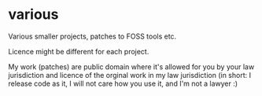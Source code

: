 various
=======

Various smaller projects, patches to FOSS tools etc.


Licence might be different for each project.

My work (patches) are public domain where it's allowed for you by your law jurisdiction 
and licence of the orginal work in my law jurisdiction (in short: I release code as it, 
I will not care how you use it, and I'm not a lawyer :)


